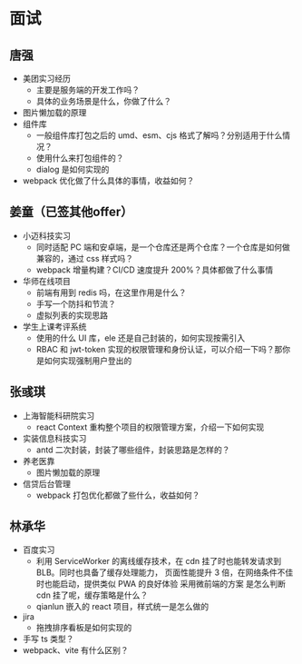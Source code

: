 # 面试

## 唐强

- 美团实习经历
	- 主要是服务端的开发工作吗？
	- 具体的业务场景是什么，你做了什么？
- 图片懒加载的原理
- 组件库
	- 一般组件库打包之后的 umd、esm、cjs 格式了解吗？分别适用于什么情况？
	- 使用什么来打包组件的？
	- dialog 是如何实现的
- webpack 优化做了什么具体的事情，收益如何？

## 姜童（已签其他offer）

- 小迈科技实习
	- 同时适配 PC 端和安卓端，是一个仓库还是两个仓库？一个仓库是如何做兼容的，通过 css 样式吗？
	- webpack 增量构建？CI/CD 速度提升 200%？具体都做了什么事情
- 华师在线项目
	- 前端有用到 redis 吗，在这里作用是什么？
	- 手写一个防抖和节流？
	- 虚拟列表的实现思路
- 学生上课考评系统
	- 使用的什么 UI 库，ele 还是自己封装的，如何实现按需引入
	- RBAC 和 jwt-token 实现的权限管理和身份认证，可以介绍一下吗？那你是如何实现强制用户登出的

## 张彧琪

- 上海智能科研院实习
	- react Context 重构整个项目的权限管理方案，介绍一下如何实现
- 实装信息科技实习
	- antd 二次封装，封装了哪些组件，封装思路是怎样的？
- 养老医靠
	- 图片懒加载的原理
- 信贷后台管理
	- webpack 打包优化都做了些什么，收益如何？

## 林承华

- 百度实习
	- 利用 ServiceWorker 的离线缓存技术，在 cdn 挂了时也能转发请求到 BLB。同时也具备了缓存处理能力， 页面性能提升 3 倍，在网络条件不佳时也能启动，提供类似 PWA 的良好体验 采用微前端的方案 是怎么判断 cdn 挂了呢，缓存策略是什么？
	- qianlun 嵌入的 react 项目，样式统一是怎么做的
- jira
	- 拖拽排序看板是如何实现的
- 手写 ts 类型？
- webpack、vite 有什么区别？
